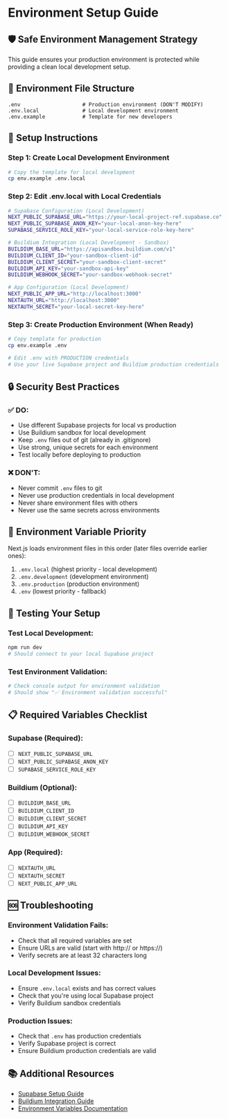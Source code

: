 # Environment Setup Guide

## 🛡️ Safe Environment Management Strategy

This guide ensures your production environment is protected while providing a clean local development setup.

## 📁 Environment File Structure

```
.env                    # Production environment (DON'T MODIFY)
.env.local              # Local development environment
.env.example            # Template for new developers
```

## 🚀 Setup Instructions

### Step 1: Create Local Development Environment

```bash
# Copy the template for local development
cp env.example .env.local
```

### Step 2: Edit .env.local with Local Credentials

```bash
# Supabase Configuration (Local Development)
NEXT_PUBLIC_SUPABASE_URL="https://your-local-project-ref.supabase.co"
NEXT_PUBLIC_SUPABASE_ANON_KEY="your-local-anon-key-here"
SUPABASE_SERVICE_ROLE_KEY="your-local-service-role-key-here"

# Buildium Integration (Local Development - Sandbox)
BUILDIUM_BASE_URL="https://apisandbox.buildium.com/v1"
BUILDIUM_CLIENT_ID="your-sandbox-client-id"
BUILDIUM_CLIENT_SECRET="your-sandbox-client-secret"
BUILDIUM_API_KEY="your-sandbox-api-key"
BUILDIUM_WEBHOOK_SECRET="your-sandbox-webhook-secret"

# App Configuration (Local Development)
NEXT_PUBLIC_APP_URL="http://localhost:3000"
NEXTAUTH_URL="http://localhost:3000"
NEXTAUTH_SECRET="your-local-secret-key-here"
```

### Step 3: Create Production Environment (When Ready)

```bash
# Copy template for production
cp env.example .env

# Edit .env with PRODUCTION credentials
# Use your live Supabase project and Buildium production credentials
```

## 🔒 Security Best Practices

### ✅ DO:
- Use different Supabase projects for local vs production
- Use Buildium sandbox for local development
- Keep `.env` files out of git (already in .gitignore)
- Use strong, unique secrets for each environment
- Test locally before deploying to production

### ❌ DON'T:
- Never commit `.env` files to git
- Never use production credentials in local development
- Never share environment files with others
- Never use the same secrets across environments

## 🔧 Environment Variable Priority

Next.js loads environment files in this order (later files override earlier ones):

1. `.env.local` (highest priority - local development)
2. `.env.development` (development environment)
3. `.env.production` (production environment)
4. `.env` (lowest priority - fallback)

## 🧪 Testing Your Setup

### Test Local Development:
```bash
npm run dev
# Should connect to your local Supabase project
```

### Test Environment Validation:
```bash
# Check console output for environment validation
# Should show "✅ Environment validation successful"
```

## 📋 Required Variables Checklist

### Supabase (Required):
- [ ] `NEXT_PUBLIC_SUPABASE_URL`
- [ ] `NEXT_PUBLIC_SUPABASE_ANON_KEY`
- [ ] `SUPABASE_SERVICE_ROLE_KEY`

### Buildium (Optional):
- [ ] `BUILDIUM_BASE_URL`
- [ ] `BUILDIUM_CLIENT_ID`
- [ ] `BUILDIUM_CLIENT_SECRET`
- [ ] `BUILDIUM_API_KEY`
- [ ] `BUILDIUM_WEBHOOK_SECRET`

### App (Required):
- [ ] `NEXTAUTH_URL`
- [ ] `NEXTAUTH_SECRET`
- [ ] `NEXT_PUBLIC_APP_URL`

## 🆘 Troubleshooting

### Environment Validation Fails:
- Check that all required variables are set
- Ensure URLs are valid (start with http:// or https://)
- Verify secrets are at least 32 characters long

### Local Development Issues:
- Ensure `.env.local` exists and has correct values
- Check that you're using local Supabase project
- Verify Buildium sandbox credentials

### Production Issues:
- Check that `.env` has production credentials
- Verify Supabase project is correct
- Ensure Buildium production credentials are valid

## 📚 Additional Resources

- [Supabase Setup Guide](docs/database/SUPABASE_SETUP.md)
- [Buildium Integration Guide](docs/buildium-integration-guide.md)
- [Environment Variables Documentation](https://nextjs.org/docs/basic-features/environment-variables)
